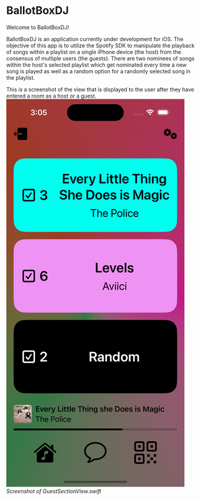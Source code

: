# BallotBoxDJ
Welcome to BallotBoxDJ!

BallotBoxDJ is an application currently under development for iOS. The objective of this app is to utilize the Spotify SDK to manipulate the playback of songs within a playlist on a single iPhone device (the host) from the consensus of multiple users (the guests).
There are two nominees of songs within the host's selected playlist which get nominated every time a new song is played as well as a random option for a randomly selected song in the playlist.

This is a screenshot of the view that is displayed to the user after they have entered a room as a host or a guest.
![alt text](https://github.com/jpferner/BallotBoxDJ/blob/develop/RoomScreenshot.png?raw=true)
*Screenshot of GuestSectionView.swift*
